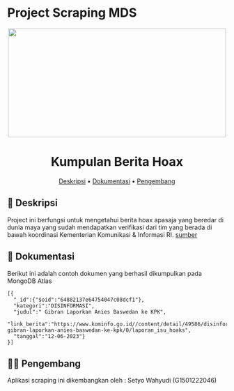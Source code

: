 # Project Scraping MDS

<div align="center">

<img src="https://github.com/hoax_sraping/hoax.png" width="500" height="250">

# Kumpulan Berita Hoax 

[Deskripsi](#scroll-Tentang)
•
[Dokumentasi](#dvd-Demo)
•
[Pengembang](#blue_book-Dokumentasi)

</div>


## :scroll: Deskripsi

Project ini berfungsi untuk mengetahui berita hoax apasaja yang beredar di dunia maya yang sudah mendapatkan verifikasi dari tim yang berada di bawah koordinasi Kementerian Komunikasi & Informasi RI.  [sumber](https://www.https://www.kominfo.go.id/)

## :dvd: Dokumentasi

Berikut ini adalah contoh dokumen yang berhasil dikumpulkan pada MongoDB Atlas

```
[{
  "_id":{"$oid":"64882137e64754047c08dcf1"},
  "kategori":"DISINFORMASI",
  "judul":" Gibran Laporkan Anies Baswedan ke KPK",
  "link_berita":"https://www.kominfo.go.id//content/detail/49586/disinformasi-gibran-laporkan-anies-baswedan-ke-kpk/0/laporan_isu_hoaks",
  "tanggal":"12-06-2023"}
}] 
```

## :man_technologist: Pengembang

Aplikasi scraping ini dikembangkan oleh : Setyo Wahyudi (G1501222046)
